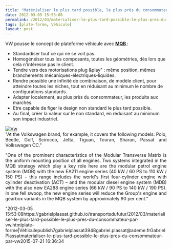 ```yaml
---
title: "Matérialiser le plus tard possible, le plus près du consommateur... par VW"
date: 2012-03-05 15:53:08
permalink: /2012/03/materialiser-le-plus-tard-possible-le-plus-pres-du-consommateur-par-vw.html
tags: [plate-forme, Véhicule]
layout: post
---
```


<p style="text-align: justify">VW pousse le concept de plateforme véhicule avec <a href="http://www.eurocarnews.com/0/0/1830/0/volkswagen-introduces-the-modular-transverse-matrix-mqb.html" target="_blank"><strong>MQB </strong></a>:</p> <ul> <li>Standardiser tout ce qui ne se voit pas. </li> <li>Homogénéiser tous les composants, toutes les géométries, dès lors que cela n'intéresse pas le client.</li> <li>Tendre vers des motorisations plug &play" : même position, mêmes branchements mécaniques-électriques-liquides.</li> <li>Rendre possible une infinité de combinaison, de modèle client, pour atteindre toutes les niches, tout en réduisant au minimum le nombre de configurations standards.</li> <li>Adapter localement, au plus près du consommateur, les produits aux marchés.</li> <li>Etre capable de figer le design non standard le plus tard possible.</li> <li>Au final, créer la valeur sur le non standard, en réduisant au minimum son impact industriel. </li></ul>  <!--more-->    <p style="text-align: justify"><a href="https://gabrielplassat.github.io/transportsdufutur/wp-content/uploads/sites/6/old/6a0120a66d2ad4970b0163027890e2970d-800wi.jpg" rel="lightbox"><img alt="Vw" border="0" class="asset  asset-image at-xid-6a0120a66d2ad4970b0163027890e2970d image-full" src="/wp-content/uploads/sites/6/old/6a0120a66d2ad4970b0163027890e2970d-800wi.jpg" style="margin-left: automargin-right: auto" title="Vw" /></a><br />"At the Volkswagen brand, for example, it covers the following models:  Polo, Beetle, Golf, Scirocco, Jetta, Tiguan, Touran, Sharan, Passat and  Volkswagen CC."</p> <p style="text-align: justify">"One of the prominent characteristics of the Modular Transverse Matrix is  the uniform mounting position of all engines. Two systems integrated in  the MQB strategy which play a key role here are the modular petrol  engine system (MOB) with the new EA211 engine series (40 kW / 60 PS to  110 kW / 150 PS) – this range includes the world's first four-cylinder  engine with cylinder deactivation (ACT) – and the modular diesel engine  system (MDB) with the also new EA288 engine series (66 kW / 90 PS to 140  kW / 190 PS). In one fell swoop, the new engine series will reduce the  Group's engine and gearbox variants in the MQB system by approximately  90 per cent."</p>"2012-03-05 15:53:08https://gabrielplassat.github.io/transportsdufutur/2012/03/materialiser-le-plus-tard-possible-le-plus-pres-du-consommateur-par-vw.htmlplate-forme|Véhiculepublish7gabrielplassat3948gabriel.plassat@ademe.frGabrielPlassatmaterialiser-le-plus-tard-possible-le-plus-pres-du-consommateur-par-vw2015-07-21 16:36:34
